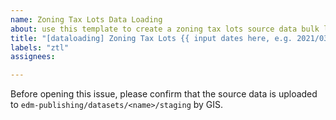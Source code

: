 ```yaml
---
name: Zoning Tax Lots Data Loading
about: use this template to create a zoning tax lots source data bulk load
title: "[dataloading] Zoning Tax Lots {{ input dates here, e.g. 2021/03/08 }}"
labels: "ztl"
assignees: 

---
```


Before opening this issue, please confirm that the source data is uploaded to `edm-publishing/datasets/<name>/staging` by GIS.
